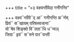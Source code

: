 +++
title = "०३ वक्ष्यन्तीवेदा गनीगन्ति"

+++
वक्ष्य᳓न्तीवे᳓द् आ᳓ गनीगन्ति क᳓र्णम्  
प्रियं᳓ स᳓खायम् परिषस्वजाना᳓  
यो᳓षेव शिङ्क्ते वि᳓तता᳓धि ध᳓न्वञ्  
जिया᳓ इयं᳓ स᳓मने पार᳓यन्ती